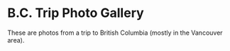 # B.C. Trip Photo Gallery

These are photos from a trip to British Columbia (mostly in the Vancouver area).
